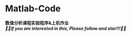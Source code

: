 # Matlab-Code
**数值分析课程实验程序&上机作业**  
***🎈🎈If you are interested in this, Please follow and star!!!🎈🎈***
